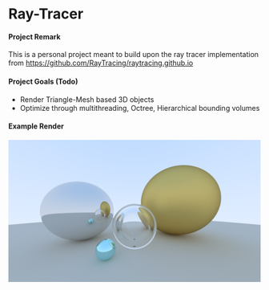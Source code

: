 # Ray-Tracer
#### Project Remark
This is a personal project meant to build upon the ray tracer implementation from https://github.com/RayTracing/raytracing.github.io
#### Project Goals (Todo)
 - Render Triangle-Mesh based 3D objects
 - Optimize through multithreading, Octree, Hierarchical bounding volumes
#### Example Render
![Example](image.png)
